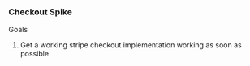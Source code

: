 ### Checkout Spike

Goals

1. Get a working stripe checkout implementation working as soon as possible
